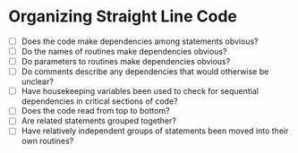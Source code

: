 # Organizing Straight Line Code

- [ ] Does the code make dependencies among statements obvious?
- [ ] Do the names of routines make dependencies obvious?
- [ ] Do parameters to routines make dependencies obvious?
- [ ] Do comments describe any dependencies that would otherwise be unclear?
- [ ] Have housekeeping variables been used to check for sequential dependencies in critical sections of code?
- [ ] Does the code read from top to bottom?
- [ ] Are related statements grouped together?
- [ ] Have relatively independent groups of statements been moved into their own routines?
